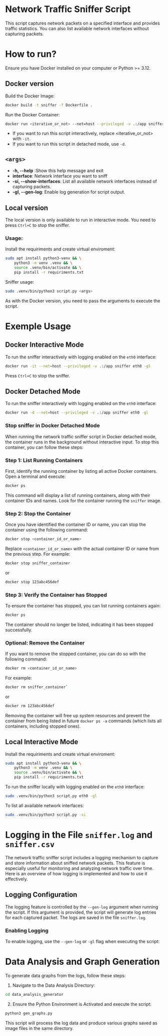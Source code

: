 

# Network Traffic Sniffer Script
This script captures network packets on a specified interface and provides traffic statistics.
You can also list available network interfaces without capturing packets.

# How to run?
Ensure you have Docker installed on your computer or Python >= 3.12.

## Docker version
Build the Docker Image:
```bash
docker build -t sniffer -f Dockerfile .
```
Run the Docker Container:
```bash
docker run <iterative_or_not> --net=host --privileged -v .:/app sniffer <args>
```
- If you want to run this script interactively, replace <iterative_or_not> with `-it`.
- If you want to run this script in detached mode, use `-d`.

## `<args>`
- **-h, --help** :Show this help message and exit
- **interface**: Network interface you want to sniff 
- **-si, --show-interfaces**: List all available network interfaces instead of capturing packets.
- **-gl, --gen-log**: Enable log generation for script output.

## Local version
The local version is only available to run in interactive mode. You need to press `Ctrl+C` to stop the sniffer.

### Usage:
Install the requiriments and create virtual enviroment:

```bash
sudo apt install python3-venv && \
    python3 -m venv .venv && \
    source .venv/bin/activate && \
    pip install -r requiriments.txt
```

Sniffer usage:
```bash
sudo .venv/bin/python3 script.py <args>
```

As with the Docker version, you need to pass the arguments to execute the script.

# Exemple Usage

## Docker Interactive Mode
To run the sniffer interactively with logging enabled on the `eth0` interface:
```bash
docker run -it --net=host --privileged -v .:/app sniffer eth0 -gl
```
Press `Ctrl+C` to stop the sniffer.

## Docker Detached Mode

To run the sniffer interactively with logging enabled on the `eth0` interface:
```bash
docker run -d --net=host --privileged -v .:/app sniffer eth0 -gl
```

### Stop sniffer in Docker Detached Mode

When running the network traffic sniffer script in Docker detached mode, the container runs in the background without interactive input. To stop this container, you can follow these steps:

### Step 1: List Running Containers

First, identify the running container by listing all active Docker containers. Open a terminal and execute:

```bash
docker ps
```

This command will display a list of running containers, along with their container IDs and names. Look for the container running the `sniffer` image.

### Step 2: Stop the Container

Once you have identified the container ID or name, you can stop the container using the following command:

```bash
docker stop <container_id_or_name>
```
Replace `<container_id_or_name>` with the actual container ID or name from the previous step. For example:

```bash
docker stop sniffer_container
```

or

```bash
docker stop 123abc456def
```

### Step 3: Verify the Container has Stopped

To ensure the container has stopped, you can list running containers again:

```bash
docker ps
```

The container should no longer be listed, indicating it has been stopped successfully.

### Optional: Remove the Container

If you want to remove the stopped container, you can do so with the following command:

```bash
docker rm <container_id_or_name>
```

For example:

```bash
docker rm sniffer_container` 
```

or

```bash
docker rm 123abc456def
```

Removing the container will free up system resources and prevent the container from being listed in future `docker ps -a` commands (which lists all containers, including stopped ones).
## Local Interactive Mode

Install the requiriments and create virtual enviroment:

```bash
sudo apt install python3-venv && \
    python3 -m venv .venv && \
    source .venv/bin/activate && \
    pip install -r requiriments.txt
```

To run the sniffer locally with logging enabled on the `eth0` interface:

```bash
sudo .venv/bin/python3 script.py eth0 -gl
```

To list all available network interfaces:

```bash
sudo .venv/bin/python3 script.py -si
```

# Logging in the File `sniffer.log` and `sniffer.csv`
The network traffic sniffer script includes a logging mechanism to capture and store information about sniffed network packets. This feature is especially useful for monitoring and analyzing network traffic over time. Here is an overview of how logging is implemented and how to use it effectively.
## Logging Configuration

The logging feature is controlled by the `--gen-log` argument when running the script. If this argument is provided, the script will generate log entries for each captured packet. The logs are saved in the file `sniffer.log`.

### Enabling Logging

To enable logging, use the `--gen-log` or `-gl` flag when executing the script:

# Data Analysis and Graph Generation
To generate data graphs from the logs, follow these steps:

1. Navigate to the Data Analysis Directory:

```bash
cd data_analysis_generator
```

2. Ensure the Python Environment is Activated and execute the script:

```bash
python3 gen_graphs.py
```

This script will process the log data and produce various graphs saved as image files in the same directory.

